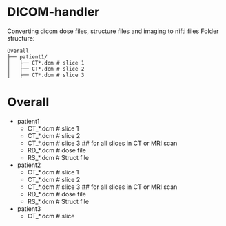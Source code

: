 # DICOM-handler
Converting dicom dose files, structure files and imaging to nifti files
Folder structure:

```
Overall
├── patient1/
│   ├── CT*.dcm # slice 1
│   ├── CT*.dcm # slice 2
│   ├── CT*.dcm # slice 3 

```
# Overall
- patient1
  - CT_*.dcm # slice 1
  - CT_*.dcm # slice 2
  - CT_*.dcm # slice 3 ## for all slices in CT or MRI scan
  - RD_*.dcm # dose file
  - RS_*.dcm # Struct file
- patient2
  - CT_*.dcm # slice 1
  - CT_*.dcm # slice 2
  - CT_*.dcm # slice 3 ## for all slices in CT or MRI scan
  - RD_*.dcm # dose file
  - RS_*.dcm # Struct file
- patient3
  - CT_*.dcm # slice 
